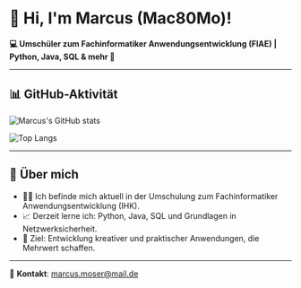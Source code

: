# 👋 Hi, I'm Marcus (Mac80Mo)!

**💻 Umschüler zum Fachinformatiker Anwendungsentwicklung (FIAE) | Python, Java, SQL & mehr 🚀**

---

## 📊 GitHub-Aktivität
![Marcus's GitHub stats](https://github-readme-stats.vercel.app/api?username=Mac80Mo&show_icons=true&theme=dark)

![Top Langs](https://github-readme-stats.vercel.app/api/top-langs/?username=Mac80Mo&layout=compact&theme=dark)

---

## 🌱 Über mich
- 👨‍💻 Ich befinde mich aktuell in der Umschulung zum Fachinformatiker Anwendungsentwicklung (IHK).
- 📈 Derzeit lerne ich: Python, Java, SQL und Grundlagen in Netzwerksicherheit.
- 🚀 Ziel: Entwicklung kreativer und praktischer Anwendungen, die Mehrwert schaffen.

---

📧 **Kontakt**: marcus.moser@mail.de

 

